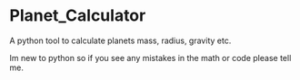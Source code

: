 # Planet_Calculator
A python tool to calculate planets mass, radius, gravity etc.


Im new to python so if you see any mistakes in the math or code please tell me.
